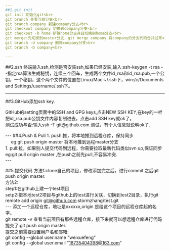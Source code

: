```yaml
--- 
##1.git init
git init 初始化git<br>
git branch 查看当前分支<br>
git branch company 新建company分支<br>
git checkout company 切换到company分支<br>
git checkout -b home 新建home分支并且切换到home分支<br>
git merge:先切换到master分支，git merge company 将company的分支代码合并过来<br>
git branch -d company 删除company分支<br>
git branch -D company<br>

---
```

##2.ssh
终端输入ssh,检测是否安装ssh,如果已经安装,输入:ssh-keygen -t rsa --指定rsa算法生成秘钥，连续三个回车，生成两个文件id_rsa和id_rsa.pub,一个公钥，一个秘钥，这个两个文件的位置在Linux/Mac:~/.ssh下，win:/c/Documents and Settings/username/.ssh下。

---
##3.GitHub添加ssh key.
<p>GitHub的setting页面中的SSH and GPG keys,点击NEW SSH KEY,在key的一栏把id_rsa.pub公钥文件内容复制进去，点击add SSH key就ok了。<br>
测试成功与否:输入ssh -T git@github.com 测试，有个人信息就说明ok了.</p>
--- 
##4.Push & Pull
1. push:推，将本地推到远程仓库，保持同步<br/>　
    eg:git push origin master 将本地推到远程master分支<br/>
1. pull:拉，如果别人提交代码到远程，你需要拉取最新代码类似svn up,保证同步<br/>
    eg:git pull origin master ,在push之前先pull,不容易冲突.<br>
---

##5.提交代码
方法1:clone自己的项目，修改添加完之后，进行commit 之后git push origin master.<br/>
方法2:<br/>
    step1:在github上建一个test项目<br/>
    setp2:把本地test2项目与github上的test进行关联，切换到test2目录，执行git remote add origin git@github.com:stormzhang/test.git<br>
        --- 添加一个远程仓库，地址是xxxxxx,origin 是给这个项目的远程仓库起的名字。<br/>
git remote -v 查看当前项目有那些远程仓库，接下来就可以想远程仓库进行代码提交了:git push origin master.<br/>
提交之前需要设置用户名和邮箱:<br>
git config --global user.name "weixuefeng"<br/>
git config --global user.email "18735404398@163.com"
